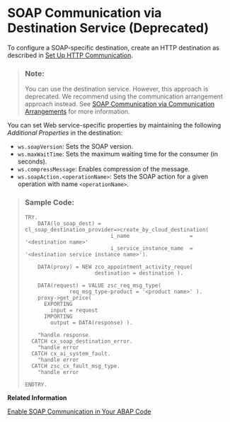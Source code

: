 <!-- loio72bb6b5208b641a1b19672459bbfbc11 -->

# SOAP Communication via Destination Service \(Deprecated\)

To configure a SOAP-specific destination, create an HTTP destination as described in [Set Up HTTP Communication](set-up-http-communication-3884bc3.md).

> ### Note:  
> You can use the destination service. However, this approach is deprecated. We recommend using the communication arrangement approach instead. See [SOAP Communication via Communication Arrangements](soap-communication-via-communication-arrangements-2133e15.md) for more information.

You can set Web service-specific properties by maintaining the following *Additional Properties* in the destination:

-   `ws.soapVersion`: Sets the SOAP version.
-   `ws.maxWaitTime`: Sets the maximum waiting time for the consumer \(in seconds\).
-   `ws.compressMessage`: Enables compression of the message.
-   `ws.soapAction.<operationName>`: Sets the SOAP action for a given operation with name `<operationName>`.

> ### Sample Code:  
> ```abap
> TRY.
>     DATA(lo_soap_dest) = cl_soap_destination_provider=>create_by_cloud_destination(
>                            i_name                   = '<destination name>'
>                            i_service_instance_name  = '<destination service instance name>').
> 
>     DATA(proxy) = NEW zco_appointment_activity_reque(
>                       destination = destination ).
> 
>     DATA(request) = VALUE zsc_req_msg_type(
>               req_msg_type-product = '<product name>' ).
>     proxy->get_price(
>       EXPORTING
>         input = request
>       IMPORTING
>         output = DATA(response) ).
>  
>     "handle response
>   CATCH cx_soap_destination_error.
>     "handle error
>   CATCH cx_ai_system_fault.
>     "handle error
>   CATCH zsc_cx_fault_msg_type.
>     "handle error
>  
> ENDTRY.
> ```

**Related Information**  


[Enable SOAP Communication in Your ABAP Code](enable-soap-communication-in-your-abap-code-6ab460e.md "SOAP-based web service outbound communication within the ABAP environment is enabled by using SOAP destination objects.")

